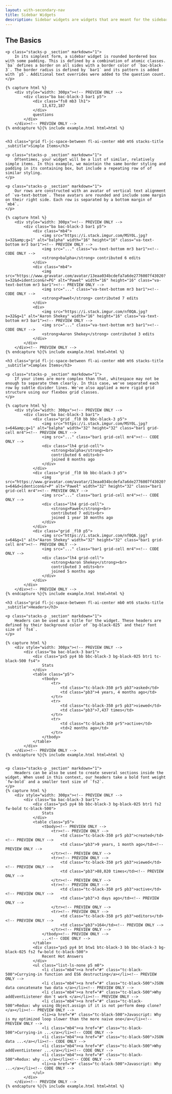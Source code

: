 ```yaml
---
layout: with-secondary-nav
title: Sidebar Widgets
description: Sidebar widgets are widgets that are meant for the sidebar. #TODO: actual description
---
```


<section class="stacks-section">
    <h2 class="grid fl-jc-space-between fl-ai-center mb0 stacks-title">The Basics</h2>
    
    <p class="stacks-p _section" markdown="1">
        In its simplest form, a sidebar widget is rounded bordered box with some padding. This is defined by a combination of atomic classes. `ba` defines a border on all sides with a border color of `bac-black-3`. The border radius is defined by `bar1` and its pattern is added with `p5`. Additional text overrides were added to the question count.
    </p>
   
    {% capture html %}
        <div style="width: 300px"><!-- PREVIEW ONLY -->
            <div class="ba bac-black-3 bar1 p5">
                <div class="fs8 mb3 lh1">
                    13,672,187
                </div>
                questions
            </div>
        </div><!-- PREVIEW ONLY -->
    {% endcapture %}{% include example.html html=html %}


    <h3 class="grid fl-jc-space-between fl-ai-center mb0 mt6 stacks-title _subtitle">Simple Items</h3>
    
    <p class="stacks-p _section" markdown="1">
        Oftentimes, your widget will be a list of similar, relatively simple items. In this example, we maintain the same border styling and padding in its containing box, but include a repeating row of of similar styling.
    </p>
    
    <p class="stacks-p _section" markdown="1">
        Our rows are constructed with an avatar of vertical text alignment of `va-text-bottom`. These avatars are rounded and include some margin on their right side. Each row is separated by a bottom margin of `mb4`.
    </p>
    
    {% capture html %}
        <div style="width: 300px"><!-- PREVIEW ONLY -->
            <div class="ba bac-black-3 bar1 p5">
                <div class="mb4">
                    <img src="https://i.stack.imgur.com/MSY0L.jpg?s=32&amp;g=1" alt="balpha" width="16" height="16" class="va-text-bottom mr3 bar1"><!-- PREVIEW ONLY -->
                    <img src="..." class="va-text-bottom mr3 bar1"><!-- CODE ONLY -->
                    <strong>balpha</strong> contributed 6 edits
                </div>
                <div class="mb4">
                    <img src="https://www.gravatar.com/avatar/13eaa034bcdefa7a6de2776007f43020?s=32&d=identicon&r=PG" alt="Paweł" width="16" height="16" class="va-text-bottom mr3 bar1"><!-- PREVIEW ONLY -->
                    <img src="..." class="va-text-bottom mr3 bar1"><!-- CODE ONLY -->
                    <strong>Paweł</strong> contributed 7 edits
                </div>
                <div>
                    <img src="https://i.stack.imgur.com/nf0QA.jpg?s=32&g=1" alt="Aaron Shekey" width="16" height="16" class="va-text-bottom mr3 bar1"><!-- PREVIEW ONLY -->
                    <img src="..." class="va-text-bottom mr3 bar1"><!-- CODE ONLY -->
                    <strong>Aaron Shekey</strong> contributed 3 edits
                </div>
            </div>
        </div><!-- PREVIEW ONLY -->
    {% endcapture %}{% include example.html html=html %}

    <h3 class="grid fl-jc-space-between fl-ai-center mb0 mt6 stacks-title _subtitle">Complex Items</h3>

    <p class="stacks-p _section" markdown="1">
        If your items are more complex than that, whitespace may not be enough to separate them clearly. In this case, we've separated each row by subtle divider lines. We've also applied a more rigid grid structure using our flexbox grid classes.
    </p>

    {% capture html %}
        <div style="width: 300px"><!-- PREVIEW ONLY -->
            <div class="ba bac-black-3 bar1">
                <div class="grid _fl0 bb bbc-black-3 p5">
                    <img src="https://i.stack.imgur.com/MSY0L.jpg?s=64&amp;g=1" alt="balpha" width="32" height="32" class="bar1 grid-cell mr4"><!-- PREVIEW ONLY -->
                    <img src="..." class="bar1 grid-cell mr4"><!-- CODE ONLY -->
                    <div class="lh4 grid-cell">
                        <strong>balpha</strong><br>
                        contributed 6 edits<br>
                        joined 8 months ago
                    </div>
                </div>
                <div class="grid _fl0 bb bbc-black-3 p5">
                    <img src="https://www.gravatar.com/avatar/13eaa034bcdefa7a6de2776007f43020?s=64&d=identicon&r=P" alt="Paweł" width="32" height="32" class="bar1 grid-cell mr4"><!-- PREVIEW ONLY -->
                    <img src="..." class="bar1 grid-cell mr4"><!-- CODE ONLY -->
                    <div class="lh4 grid-cell">
                        <strong>Paweł</strong><br>
                        contributed 7 edits<br>
                        joined 1 year 10 months ago
                    </div>
                </div>
                <div class="grid _fl0 p5">
                    <img src="https://i.stack.imgur.com/nf0QA.jpg?s=64&g=1" alt="Aaron Shekey" width="32" height="32" class="bar1 grid-cell mr4"><!-- PREVIEW ONLY -->
                    <img src="..." class="bar1 grid-cell mr4"><!-- CODE ONLY -->
                    <div class="lh4 grid-cell">
                        <strong>Aaron Shekey</strong><br>
                        contributed 3 edits<br>
                        joined 5 months ago
                    </div>
                </div>
            </div>
        </div><!-- PREVIEW ONLY -->
    {% endcapture %}{% include example.html html=html %}

    <h3 class="grid fl-jc-space-between fl-ai-center mb0 mt6 stacks-title _subtitle">Headers</h3>
    
    <p class="stacks-p _section" markdown="1">
        Headers can be used as a title for the widget. These headers are defined by their background color of `bg-black-025` and their font size of `fs4`.
    </p>

    {% capture html %}
        <div style="width: 300px"><!-- PREVIEW ONLY -->
            <div class="ba bac-black-3 bar1">
                <div class="px5 py4 bb bbc-black-3 bg-black-025 btr1 tc-black-500 fs4">
                    Stats
                </div>
                <table class="p5">
                    <tbody>
                        <tr>
                            <td class="tc-black-350 pr5 pb3">asked</td>
                            <td class="pb3">4 years, 4 months ago</td>
                        </tr>
                        <tr>
                            <td class="tc-black-350 pr5 pb3">viewed</td>
                            <td class="pb3">7,437 times</td>
                        </tr>
                        <tr>
                            <td class="tc-black-350 pr5">active</td>
                            <td>2 months ago</td>
                        </tr>
                    </tbody>
                </table>
            </div>
        </div><!-- PREVIEW ONLY -->
    {% endcapture %}{% include example.html html=html %}
    
    
    <p class="stacks-p _section" markdown="1">
        Headers can be also be used to create several sections inside the widget. When used in this context, our headers take a bold font weight `fw-bold` and a smaller text size of `fs2`.
    </p>
    {% capture html %}
        <div style="width: 300px"><!-- PREVIEW ONLY -->    
            <div class="ba bac-black-3 bar1">
                <div class="px5 py4 bb bbc-black-3 bg-black-025 btr1 fs2 fw-bold tc-black-500">
                    Stats
                </div>
                <table class="p5">
                    <tbody><!-- PREVIEW ONLY -->
                        <tr><!-- PREVIEW ONLY -->
                            <td class="tc-black-350 pr5 pb3">created</td><!-- PREVIEW ONLY -->
                            <td class="pb3">9 years, 1 month ago</td><!-- PREVIEW ONLY -->
                        </tr><!-- PREVIEW ONLY -->
                        <tr><!-- PREVIEW ONLY -->
                            <td class="tc-black-350 pr5 pb3">viewed</td><!-- PREVIEW ONLY -->
                            <td class="pb3">88,020 times</td><!-- PREVIEW ONLY -->
                        </tr><!-- PREVIEW ONLY -->
                        <tr><!-- PREVIEW ONLY -->
                            <td class="tc-black-350 pr5 pb3">active</td><!-- PREVIEW ONLY -->
                            <td class="pb3">3 days ago</td><!-- PREVIEW ONLY -->
                        </tr><!-- PREVIEW ONLY -->
                        <tr><!-- PREVIEW ONLY -->
                            <td class="tc-black-350 pr5 pb3">editors</td><!-- PREVIEW ONLY -->
                            <td class="pb3">164</td><!-- PREVIEW ONLY -->
                        </tr><!-- PREVIEW ONLY -->
                    </tbody><!-- PREVIEW ONLY -->
                    ...<!-- CODE ONLY -->
                </table>
                <div class="px5 py4 bt btw1 btc-black-3 bb bbc-black-3 bg-black-025 fs2 fw-bold tc-black-500">
                    Recent Hot Answers
                </div>
                <ul class="list-ls-none p5 m0">
                    <li class="mb4"><a href="#" class="tc-black-500">Currying-in function and ES6 destructing</a></li><!-- PREVIEW ONLY -->
                    <li class="mb4"><a href="#" class="tc-black-500">JSON data concatenate two data </a></li><!-- PREVIEW ONLY -->
                    <li class="mb4"><a href="#" class="tc-black-500">Why addEventListener don`t work </a></li><!-- PREVIEW ONLY -->
                    <li class="mb4"><a href="#" class="tc-black-500">Redux: why using Object.assign if it is not perform deep clone? </a></li><!-- PREVIEW ONLY -->
                    <li><a href="#" class="tc-black-500">Javascript: Why is my optimized loop slower than the more naive one</a></li><!-- PREVIEW ONLY -->
                    <li class="mb4"><a href="#" class="tc-black-500">Currying-in ...</a></li><!-- CODE ONLY -->
                    <li class="mb4"><a href="#" class="tc-black-500">JSON data ...</a></li><!-- CODE ONLY -->
                    <li class="mb4"><a href="#" class="tc-black-500">Why addEventListener ...</a></li><!-- CODE ONLY -->
                    <li class="mb4"><a href="#" class="tc-black-500">Redux: why ...</a></li><!-- CODE ONLY -->
                    <li><a href="#" class="tc-black-500">Javascript: Why ...</a></li><!-- CODE ONLY -->
                </ul>
            </div>
        </div><!-- PREVIEW ONLY -->
    {% endcapture %}{% include example.html html=html %}
</section>